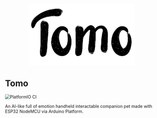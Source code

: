 <p align="center">
    <img src="assets/tomo-logo.png" width="350" /></p>
    <h1>Tomo</h1>
</p>

![PlatformIO CI](https://github.com/nthnn/tomo/actions/workflows/platformio-ci.yml/badge.svg)

An AI-like full of emotion handheld interactable companion pet made with ESP32 NodeMCU via Arduino Platform.